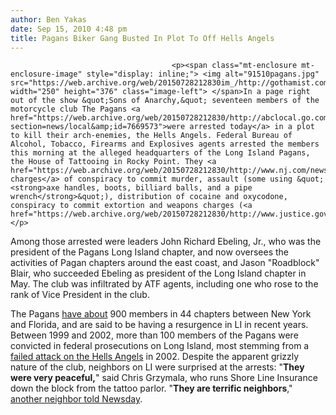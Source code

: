 ```yaml
---
author: Ben Yakas
date: Sep 15, 2010 4:48 pm
title: Pagans Biker Gang Busted In Plot To Off Hells Angels
---
```


	
										<p><span class="mt-enclosure mt-enclosure-image" style="display: inline;"> <img alt="91510pagans.jpg" src="https://web.archive.org/web/20150728212830im_/http://gothamist.com/attachments/byakas/91510pagans.jpg" width="250" height="376" class="image-left"> </span>In a page right out of the show &quot;Sons of Anarchy,&quot; seventeen members of the motorcycle club The Pagans <a href="https://web.archive.org/web/20150728212830/http://abclocal.go.com/wabc/story?section=news/local&amp;id=7669573">were arrested today</a> in a plot to kill their arch-enemies, the Hells Angels. Federal Bureau of Alcohol, Tobacco, Firearms and Explosives agents arrested the members this morning at the alleged headquarters of the Long Island Pagans, the House of Tattooing in Rocky Point. They <a href="https://web.archive.org/web/20150728212830/http://www.nj.com/news/index.ssf/2010/09/federal_authorities_arrest_17.html">face charges</a> of conspiracy to commit murder, assault (some using &quot;<strong>axe handles, boots, billiard balls, and a pipe wrench</strong>&quot;), distribution of cocaine and oxycodone, conspiracy to commit extortion and weapons charges (<a href="https://web.archive.org/web/20150728212830/http://www.justice.gov/usao/nys/pressreleases/September10/pagansindictpr.pdf">PDF</a>).</p>

<p>Among those arrested were leaders John Richard Ebeling, Jr., who was the president of the Pagans Long Island chapter, and now oversees the activities of Pagan chapters around the east coast, and Jason &quot;Roadblock&quot; Blair, who succeeded Ebeling as president of the Long Island chapter in May. The club was infiltrated by ATF agents, including one who rose to the rank of Vice President in the club. </p>

<p>The Pagans <a href="https://web.archive.org/web/20150728212830/http://www.ctgia.org/mcgangs/pagan.html">have about</a> 900 members in 44 chapters between New York and Florida, and are said to be having a resurgence in LI in recent years. Between 1999 and 2002, more than 100 members of the Pagans were convicted in federal prosecutions on Long Island, most stemming from a <a href="https://web.archive.org/web/20150728212830/http://www.post-gazette.com/headlines/20020308pagans0308p5.asp">failed attack on the Hells Angels</a> in 2002. Despite the apparent grizzly nature of the club, neighbors on LI were surprised at the arrests: &quot;<strong>They were very peaceful,</strong>&quot; said Chris Grzymala, who runs Shore Line Insurance down the block from the tattoo parlor. &quot;<strong>They are terrific neighbors</strong>,&quot; <a href="https://web.archive.org/web/20150728212830/http://www.newsday.com/long-island/suffolk/feds-arrest-more-than-a-dozen-suspected-li-biker-gang-members-1.2292234">another neighbor told Newsday</a>. </p>					
										
									
				